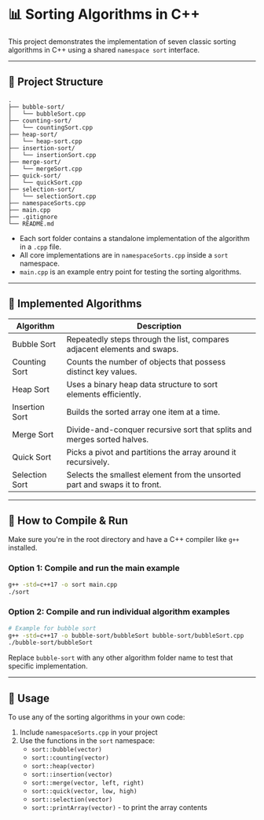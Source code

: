 # 📊 Sorting Algorithms in C++

This project demonstrates the implementation of seven classic sorting algorithms in C++ using a shared `namespace sort` interface.

---

## 📁 Project Structure

```
.
├── bubble-sort/
│   └── bubbleSort.cpp
├── counting-sort/
│   └── countingSort.cpp
├── heap-sort/
│   └── heap-sort.cpp
├── insertion-sort/
│   └── insertionSort.cpp
├── merge-sort/
│   └── mergeSort.cpp
├── quick-sort/
│   └── quickSort.cpp
├── selection-sort/
│   └── selectionSort.cpp
├── namespaceSorts.cpp
├── main.cpp
├── .gitignore
└── README.md
```

- Each sort folder contains a standalone implementation of the algorithm in a `.cpp` file.
- All core implementations are in `namespaceSorts.cpp` inside a `sort` namespace.
- `main.cpp` is an example entry point for testing the sorting algorithms.

---

## 🧠 Implemented Algorithms

| Algorithm        | Description                                                                 |
|------------------|-----------------------------------------------------------------------------|
| Bubble Sort      | Repeatedly steps through the list, compares adjacent elements and swaps.    |
| Counting Sort    | Counts the number of objects that possess distinct key values.              |
| Heap Sort        | Uses a binary heap data structure to sort elements efficiently.             |
| Insertion Sort   | Builds the sorted array one item at a time.                                 |
| Merge Sort       | Divide-and-conquer recursive sort that splits and merges sorted halves.     |
| Quick Sort       | Picks a pivot and partitions the array around it recursively.               |
| Selection Sort   | Selects the smallest element from the unsorted part and swaps it to front.  |

---

## 🚀 How to Compile & Run

Make sure you're in the root directory and have a C++ compiler like `g++` installed.

### Option 1: Compile and run the main example
```bash
g++ -std=c++17 -o sort main.cpp
./sort
```

### Option 2: Compile and run individual algorithm examples
```bash
# Example for bubble sort
g++ -std=c++17 -o bubble-sort/bubbleSort bubble-sort/bubbleSort.cpp
./bubble-sort/bubbleSort
```

Replace `bubble-sort` with any other algorithm folder name to test that specific implementation.

---

## 📝 Usage

To use any of the sorting algorithms in your own code:

1. Include `namespaceSorts.cpp` in your project
2. Use the functions in the `sort` namespace:
   - `sort::bubble(vector)`
   - `sort::counting(vector)`
   - `sort::heap(vector)`
   - `sort::insertion(vector)`
   - `sort::merge(vector, left, right)`
   - `sort::quick(vector, low, high)`
   - `sort::selection(vector)`
   - `sort::printArray(vector)` - to print the array contents
